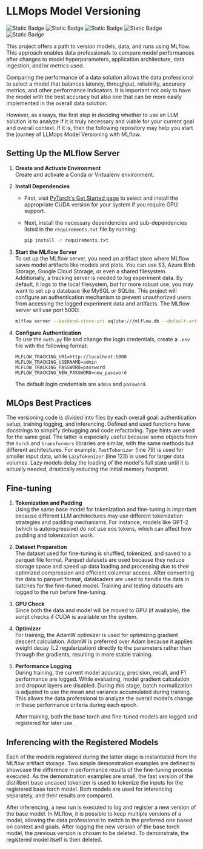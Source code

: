 # LLMops Model Versioning
![Static Badge](https://img.shields.io/badge/Mlflow-%23ffffff?style=for-the-badge&logo=Mlflow&logoColor=black&labelColor=%230194E2&color=white)
![Static Badge](https://img.shields.io/badge/PyTorch-%23ffffff?style=for-the-badge&logo=PyTorch&logoColor=black&labelColor=%23EE4C2C&color=white)
![Static Badge](https://img.shields.io/badge/HuggingFace-%23ffffff?style=for-the-badge&logo=HuggingFace&logoColor=black&labelColor=%23FFD21E&color=white)
![Static Badge](https://img.shields.io/badge/Transformers-%23ffffff?style=for-the-badge&logo=HuggingFace&logoColor=black&labelColor=%23FFD21E&color=white)
![Static Badge](https://img.shields.io/badge/Typing-%23ffffff?style=for-the-badge&logo=Python&logoColor=black&labelColor=%233776AB&color=white)


This project offers a path to version models, data, and runs using MLflow. This approach enables data professionals to compare model performances after changes to model hyperparameters, application architecture, data ingestion, and/or metrics used.

Comparing the performance of a data solution allows the data professional to select a model that balances latency, throughput, reliability, accuracy metrics, and other performance indicators. It is important not only to have the model with the best accuracy but also one that can be more easily implemented in the overall data solution.

However, as always, the first step in deciding whether to use an LLM solution is to analyze if it is truly necessary and viable for your current goal and overall context. If it is, then the following repository may help you start the journey of LLMops Model Versioning with MLflow.

## Setting Up the MLflow Server

1. **Create and Activate Environment**  
   Create and activate a Conda or Virtualenv environment.

2. **Install Dependencies**

   - First, visit [PyTorch's Get Started page](https://pytorch.org/get-started/locally/) to select and install the appropriate CUDA version for your system if you require GPU support.

   - Next, install the necessary dependencies and sub-dependencies listed in the `requirements.txt` file by running:
     ```bash
     pip install -r requirements.txt
     ```

3. **Start the MLflow Server**  
   To set up the MLflow server, you need an artifact store where MLflow saves model artifacts like models and plots. You can use S3, Azure Blob Storage, Google Cloud Storage, or even a shared filesystem. Additionally, a tracking server is needed to log experiment data. By default, it logs to the local filesystem, but for more robust use, you may want to set up a database like MySQL or SQLite. This project will configure an authentication mechanism to prevent unauthorized users from accessing the logged experiment data and artifacts. The MLflow server will use port 5000:
   ```bash
   mlflow server --backend-store-uri sqlite:///mlflow.db --default-artifact-root ./mlflow-artifacts --app-name basic-auth --port 5000
   ```

4. **Configure Authentication**  
   To use the `auth.py` file and change the login credentials, create a `.env` file with the following format:
   ```env
   MLFLOW_TRACKING_URI=http://localhost:5000
   MLFLOW_TRACKING_USERNAME=admin
   MLFLOW_TRACKING_PASSWORD=password
   MLFLOW_TRACKING_NEW_PASSWORD=new_password
   ```
   The default login credentials are `admin` and `password`.

## MLOps Best Practices

The versioning code is divided into files by each overall goal: authentication setup, training logging, and inferencing. Defined and used functions have docstrings to simplify debugging and code refactoring. Type hints are used for the same goal. The latter is especially useful because some objects from the `torch` and `transformers` libraries are similar, with the same methods but different architectures. For example, `FastTokenizer` (line 79) is used for smaller input data, while `LazyTokenizer` (line 123) is used for larger data volumes. Lazy models delay the loading of the model's full state until it is actually needed, drastically reducing the initial memory footprint.

## Fine-tuning

1. **Tokenization and Padding**  
   Using the same base model for tokenization and fine-tuning is important because different LLM architectures may use different tokenization strategies and padding mechanisms. For instance, models like GPT-2 (which is autoregressive) do not use eos tokens, which can affect how padding and tokenization work.

2. **Dataset Preparation**  
   The dataset used for fine-tuning is shuffled, tokenized, and saved to a parquet file format. Parquet datasets are used because they reduce storage space and speed up data loading and processing due to their optimized compression and efficient columnar access. After converting the data to parquet format, dataloaders are used to handle the data in batches for the fine-tuned model. Training and testing datasets are logged to the run before fine-tuning.

3. **GPU Check**  
   Since both the data and model will be moved to GPU (if available), the script checks if CUDA is available on the system.

4. **Optimizer**  
   For training, the AdamW optimizer is used for optimizing gradient descent calculation. AdamW is preferred over Adam because it applies weight decay (L2 regularization) directly to the parameters rather than through the gradients, resulting in more stable training.

5. **Performance Logging**  
   During training, the current model accuracy, precision, recall, and F1 performance are logged. While evaluating, model gradient calculation and dropout layers are disabled. During this stage, batch normalization is adjusted to use the mean and variance accumulated during training. This allows the data professional to analyze the overall model’s change in these performance criteria during each epoch.

   After training, both the base torch and fine-tuned models are logged and registered for later use.

## Inferencing with the Registered Models

Each of the models registered during the latter stage is instantiated from the MLflow artifact storage. Two simple demonstration examples are defined to showcase the difference in performance results of the fine-tuning process executed. As the demonstration examples are small, the fast version of the distillbert base uncased tokenizer is used to tokenize the inputs for the registered base torch model. Both models are used for inferencing separately, and their results are compared.

After inferencing, a new run is executed to log and register a new version of the base model. In MLflow, it is possible to keep multiple versions of a model, allowing the data professional to switch to the preferred one based on context and goals. After logging the new version of the base torch model, the previous version is chosen to be deleted. To demonstrate, the registered model itself is then deleted.
